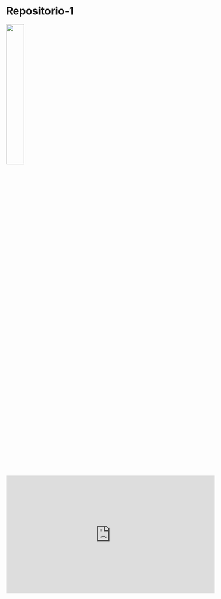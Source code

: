 # Repositorio-1

<img src="https://github.com/CalArre25/Repositorio-1/blob/main/Im%C3%A1genes/UAM_Azcapotzalco_logo.jpg" width="31%"/>
<iframe width="560" height="315" src="https://www.youtube.com/embed/PCxogzQUjjk?si=XlpTbxDgJRf9vvKB" title="YouTube video player" frameborder="0" allow="accelerometer; autoplay; clipboard-write; encrypted-media; gyroscope; picture-in-picture; web-share" allowfullscreen></iframe>
